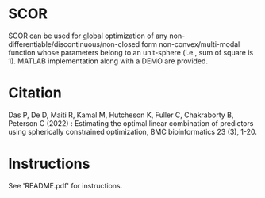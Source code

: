 # SCOR
SCOR can be used for global optimization of any non-differentiable/discontinuous/non-closed form non-convex/multi-modal function whose parameters belong to an unit-sphere (i.e., sum of square is 1). MATLAB implementation along with a DEMO are provided.

# Citation
Das P, De D, Maiti R, Kamal M, Hutcheson K, Fuller C, Chakraborty B, Peterson C (2022) : Estimating the optimal linear combination of predictors using spherically constrained optimization, BMC bioinformatics 23 (3), 1-20.

# Instructions
See 'README.pdf' for instructions.
